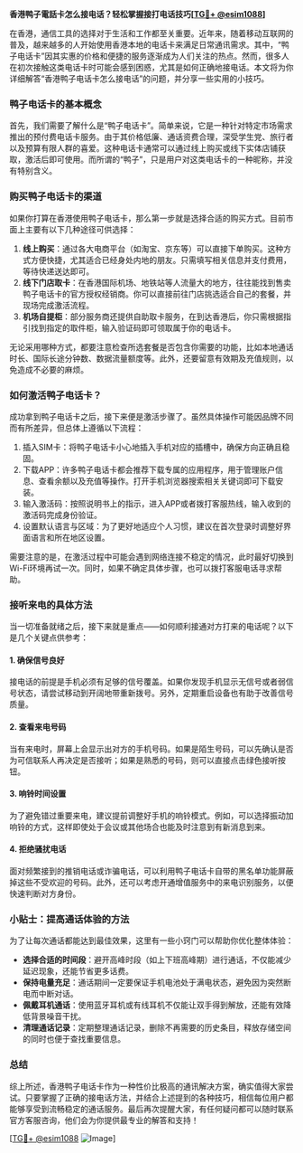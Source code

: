 **香港鸭子電話卡怎么接电话？轻松掌握接打电话技巧[[TG💪+ @esim1088](https://t.me/s/esim1088)]**

在香港，通信工具的选择对于生活和工作都至关重要。近年来，随着移动互联网的普及，越来越多的人开始使用香港本地的电话卡来满足日常通讯需求。其中，“鸭子电话卡”因其实惠的价格和便捷的服务逐渐成为人们关注的热点。然而，很多人在初次接触这类电话卡时可能会感到困惑，尤其是如何正确地接电话。本文将为你详细解答“香港鸭子电话卡怎么接电话”的问题，并分享一些实用的小技巧。

### 鸭子电话卡的基本概念

首先，我们需要了解什么是“鸭子电话卡”。简单来说，它是一种针对特定市场需求推出的预付费电话卡服务。由于其价格低廉、通话资费合理，深受学生党、旅行者以及预算有限人群的喜爱。这种电话卡通常可以通过线上购买或线下实体店铺获取，激活后即可使用。而所谓的“鸭子”，只是用户对这类电话卡的一种昵称，并没有特别含义。

### 购买鸭子电话卡的渠道

如果你打算在香港使用鸭子电话卡，那么第一步就是选择合适的购买方式。目前市面上主要有以下几种途径可供选择：

1. **线上购买**：通过各大电商平台（如淘宝、京东等）可以直接下单购买。这种方式方便快捷，尤其适合已经身处内地的朋友。只需填写相关信息并支付费用，等待快递送达即可。
2. **线下门店取卡**：在香港国际机场、地铁站等人流量大的地方，往往能找到售卖鸭子电话卡的官方授权经销商。你可以直接前往门店挑选适合自己的套餐，并现场完成激活流程。
3. **机场自提柜**：部分服务商还提供自助取卡服务，在到达香港后，你只需根据指引找到指定的取件柜，输入验证码即可领取属于你的电话卡。

无论采用哪种方式，都要注意检查所选套餐是否包含你需要的功能，比如本地通话时长、国际长途分钟数、数据流量额度等。此外，还要留意有效期及充值规则，以免造成不必要的麻烦。

### 如何激活鸭子电话卡？

成功拿到鸭子电话卡之后，接下来便是激活步骤了。虽然具体操作可能因品牌不同而有所差异，但总体上遵循以下流程：

1. 插入SIM卡：将鸭子电话卡小心地插入手机对应的插槽中，确保方向正确且稳固。
2. 下载APP：许多鸭子电话卡都会推荐下载专属的应用程序，用于管理账户信息、查看余额以及充值等操作。打开手机浏览器搜索相关关键词即可下载安装。
3. 输入激活码：按照说明书上的指示，进入APP或者拨打客服热线，输入收到的激活码完成身份验证。
4. 设置默认语言与区域：为了更好地适应个人习惯，建议在首次登录时调整好界面语言和所在地区设置。

需要注意的是，在激活过程中可能会遇到网络连接不稳定的情况，此时最好切换到Wi-Fi环境再试一次。同时，如果不确定具体步骤，也可以拨打客服电话寻求帮助。

### 接听来电的具体方法

当一切准备就绪之后，接下来就是重点——如何顺利接通对方打来的电话呢？以下是几个关键点供参考：

#### 1. 确保信号良好
接电话的前提是手机必须有足够的信号覆盖。如果你发现手机显示无信号或者弱信号状态，请尝试移动到开阔地带重新拨号。另外，定期重启设备也有助于改善信号质量。

#### 2. 查看来电号码
当有来电时，屏幕上会显示出对方的手机号码。如果是陌生号码，可以先确认是否为可信联系人再决定是否接听；如果是熟悉的号码，则可以直接点击绿色接听按钮。

#### 3. 响铃时间设置
为了避免错过重要来电，建议提前调整好手机的响铃模式。例如，可以选择振动加响铃的方式，这样即使处于会议或其他场合也能及时注意到有新消息到来。

#### 4. 拒绝骚扰电话
面对频繁接到的推销电话或诈骗电话，可以利用鸭子电话卡自带的黑名单功能屏蔽掉这些不受欢迎的号码。此外，还可以考虑开通增值服务中的来电识别服务，以便快速判断对方身份。

### 小贴士：提高通话体验的方法

为了让每次通话都能达到最佳效果，这里有一些小窍门可以帮助你优化整体体验：

- **选择合适的时间段**：避开高峰时段（如上下班高峰期）进行通话，不仅能减少延迟现象，还能节省更多话费。
- **保持电量充足**：通话期间一定要保证手机电池处于满电状态，避免因为突然断电而中断对话。
- **佩戴耳机通话**：使用蓝牙耳机或有线耳机不仅能让双手得到解放，还能有效降低背景噪音干扰。
- **清理通话记录**：定期整理通话记录，删除不再需要的历史条目，释放存储空间的同时也便于查找重要信息。

### 总结

综上所述，香港鸭子电话卡作为一种性价比极高的通讯解决方案，确实值得大家尝试。只要掌握了正确的接电话方法，并结合上述提到的各种技巧，相信每位用户都能够享受到流畅稳定的通话服务。最后再次提醒大家，有任何疑问都可以随时联系官方客服咨询，他们会为你提供最专业的解答和支持！

[[TG💪+ @esim1088](https://t.me/s/esim1088) ![Image](https://i.postimg.cc/4NQfJmqS/Snipaste-2025-05-13-00-14-12.png)]